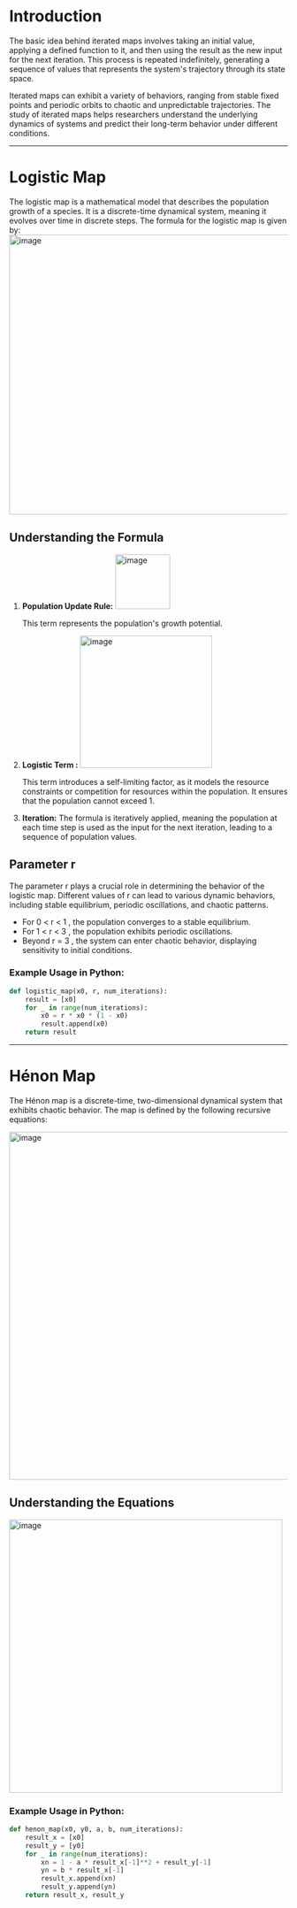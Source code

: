 # Introduction

The basic idea behind iterated maps involves taking an initial value, applying a defined function to it, and then using the result as the new input for the next iteration. This process is repeated indefinitely, generating a sequence of values that represents the system's trajectory through its state space.

Iterated maps can exhibit a variety of behaviors, ranging from stable fixed points and periodic orbits to chaotic and unpredictable trajectories. The study of iterated maps helps researchers understand the underlying dynamics of systems and predict their long-term behavior under different conditions.

______________________________________________________________________________________________________________________________________________

# Logistic Map


The logistic map is a mathematical model that describes the population growth of a species. It is a discrete-time dynamical system, meaning it evolves over time in discrete steps. The formula for the logistic map is given by:
<img width="506" alt="image" src="https://github.com/garima-sagar/Iterated-Maps/assets/145219684/c843801d-dbcc-4b79-878d-6d1ac5b3a9b1">

## Understanding the Formula

1. **Population Update Rule:**
   <img width="99" alt="image" src="https://github.com/garima-sagar/Iterated-Maps/assets/145219684/19faa6e4-c1c5-4f12-a387-9026f915d902">

    This term represents the population's growth potential.

2. **Logistic Term :**
   <img width="239" alt="image" src="https://github.com/garima-sagar/Iterated-Maps/assets/145219684/5700e2b5-04ea-447e-897f-312cad0809c4">

   This term introduces a self-limiting factor, as it models the resource constraints or competition for resources within the population. It ensures that the population cannot exceed 1.

3.  **Iteration:**
   The formula is iteratively applied, meaning the population at each time step is used as the input for the next iteration, leading to a sequence of population values.

## Parameter r 

The parameter  r plays a crucial role in determining the behavior of the logistic map. Different values of r can lead to various dynamic behaviors, including stable equilibrium, periodic oscillations, and chaotic patterns.

- For  0 < r < 1 , the population converges to a stable equilibrium.
- For 1 < r < 3 , the population exhibits periodic oscillations.
- Beyond  r = 3 , the system can enter chaotic behavior, displaying sensitivity to initial conditions.


### Example Usage in Python:

```python
def logistic_map(x0, r, num_iterations):
    result = [x0]
    for _ in range(num_iterations):
        x0 = r * x0 * (1 - x0)
        result.append(x0)
    return result
```


_______________________________________________________________________________________________________________________________________________________

# Hénon Map



The Hénon map is a discrete-time, two-dimensional dynamical system that exhibits chaotic behavior. The map is defined by the following recursive equations:

<img width="629" alt="image" src="https://github.com/garima-sagar/Iterated-Maps/assets/145219684/0848c7ac-f63a-49fa-a35f-d38cb0aaab06">


## Understanding the Equations

<img width="494" alt="image" src="https://github.com/garima-sagar/Iterated-Maps/assets/145219684/d75af5c4-d5c0-4e96-91f8-3202bbf0f0d2">


### Example Usage in Python:

```python
def henon_map(x0, y0, a, b, num_iterations):
    result_x = [x0]
    result_y = [y0]
    for _ in range(num_iterations):
        xn = 1 - a * result_x[-1]**2 + result_y[-1]
        yn = b * result_x[-1]
        result_x.append(xn)
        result_y.append(yn)
    return result_x, result_y
```

